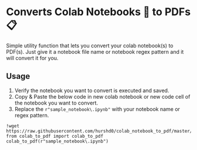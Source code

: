 # Converts Colab Notebooks 📙 to PDFs 📋

Simple utility function that lets you convert your colab notebook(s) to PDF(s). Just give it a notebook file name or notebook regex pattern and it will convert it for you.

## Usage

1. Verify the notebook you want to convert is executed and saved.
2. Copy & Paste the below code in new colab notebook or new code cell of the notebook you want to convert.
3. Replace the `r"sample_notebook\.ipynb"` with your notebook name or regex pattern. 
```
!wget https://raw.githubusercontent.com/hurshd0/colab_notebook_to_pdf/master/colab_to_pdf.py
from colab_to_pdf import colab_to_pdf
colab_to_pdf(r"sample_notebook\.ipynb")
```
